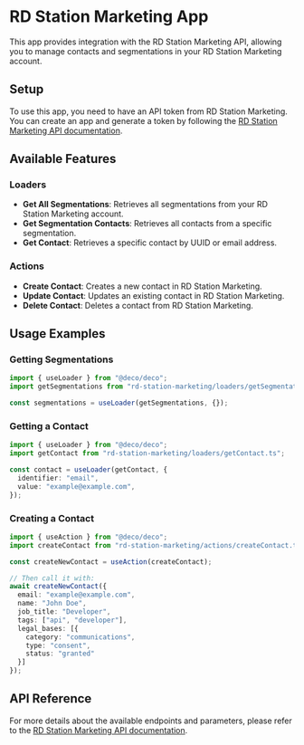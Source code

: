 # RD Station Marketing App

This app provides integration with the RD Station Marketing API, allowing you to manage contacts and segmentations in your RD Station Marketing account.

## Setup

To use this app, you need to have an API token from RD Station Marketing. You can create an app and generate a token by following the [RD Station Marketing API documentation](https://developers.rdstation.com/reference/autenticacao).

## Available Features

### Loaders

- **Get All Segmentations**: Retrieves all segmentations from your RD Station Marketing account.
- **Get Segmentation Contacts**: Retrieves all contacts from a specific segmentation.
- **Get Contact**: Retrieves a specific contact by UUID or email address.

### Actions

- **Create Contact**: Creates a new contact in RD Station Marketing.
- **Update Contact**: Updates an existing contact in RD Station Marketing.
- **Delete Contact**: Deletes a contact from RD Station Marketing.

## Usage Examples

### Getting Segmentations

```ts
import { useLoader } from "@deco/deco";
import getSegmentations from "rd-station-marketing/loaders/getSegmentations.ts";

const segmentations = useLoader(getSegmentations, {});
```

### Getting a Contact

```ts
import { useLoader } from "@deco/deco";
import getContact from "rd-station-marketing/loaders/getContact.ts";

const contact = useLoader(getContact, {
  identifier: "email",
  value: "example@example.com",
});
```

### Creating a Contact

```ts
import { useAction } from "@deco/deco";
import createContact from "rd-station-marketing/actions/createContact.ts";

const createNewContact = useAction(createContact);

// Then call it with:
await createNewContact({
  email: "example@example.com",
  name: "John Doe",
  job_title: "Developer",
  tags: ["api", "developer"],
  legal_bases: [{
    category: "communications",
    type: "consent",
    status: "granted"
  }]
});
```

## API Reference

For more details about the available endpoints and parameters, please refer to the [RD Station Marketing API documentation](https://developers.rdstation.com/reference/visao-geral-da-api). 